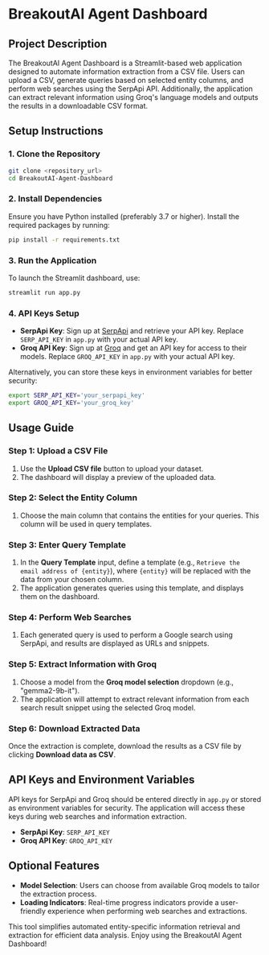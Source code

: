 # BreakoutAI Agent Dashboard

## Project Description
The BreakoutAI Agent Dashboard is a Streamlit-based web application designed to automate information extraction from a CSV file. Users can upload a CSV, generate queries based on selected entity columns, and perform web searches using the SerpApi API. Additionally, the application can extract relevant information using Groq's language models and outputs the results in a downloadable CSV format.

## Setup Instructions

### 1. Clone the Repository
```bash
git clone <repository_url>
cd BreakoutAI-Agent-Dashboard
```

### 2. Install Dependencies
Ensure you have Python installed (preferably 3.7 or higher). Install the required packages by running:
```bash
pip install -r requirements.txt
```

### 3. Run the Application
To launch the Streamlit dashboard, use:
```bash
streamlit run app.py
```

### 4. API Keys Setup
- **SerpApi Key**: Sign up at [SerpApi](https://serpapi.com/) and retrieve your API key. Replace `SERP_API_KEY` in `app.py` with your actual API key.
- **Groq API Key**: Sign up at [Groq](https://groq.com/) and get an API key for access to their models. Replace `GROQ_API_KEY` in `app.py` with your actual API key.

Alternatively, you can store these keys in environment variables for better security:
```bash
export SERP_API_KEY='your_serpapi_key'
export GROQ_API_KEY='your_groq_key'
```

## Usage Guide

### Step 1: Upload a CSV File
1. Use the **Upload CSV file** button to upload your dataset.
2. The dashboard will display a preview of the uploaded data.

### Step 2: Select the Entity Column
1. Choose the main column that contains the entities for your queries. This column will be used in query templates.

### Step 3: Enter Query Template
1. In the **Query Template** input, define a template (e.g., `Retrieve the email address of {entity}`), where `{entity}` will be replaced with the data from your chosen column.
2. The application generates queries using this template, and displays them on the dashboard.

### Step 4: Perform Web Searches
1. Each generated query is used to perform a Google search using SerpApi, and results are displayed as URLs and snippets.

### Step 5: Extract Information with Groq
1. Choose a model from the **Groq model selection** dropdown (e.g., "gemma2-9b-it").
2. The application will attempt to extract relevant information from each search result snippet using the selected Groq model.

### Step 6: Download Extracted Data
Once the extraction is complete, download the results as a CSV file by clicking **Download data as CSV**.

## API Keys and Environment Variables
API keys for SerpApi and Groq should be entered directly in `app.py` or stored as environment variables for security. The application will access these keys during web searches and information extraction.

- **SerpApi Key**: `SERP_API_KEY`
- **Groq API Key**: `GROQ_API_KEY`

## Optional Features
- **Model Selection**: Users can choose from available Groq models to tailor the extraction process.
- **Loading Indicators**: Real-time progress indicators provide a user-friendly experience when performing web searches and extractions. 

This tool simplifies automated entity-specific information retrieval and extraction for efficient data analysis. Enjoy using the BreakoutAI Agent Dashboard!